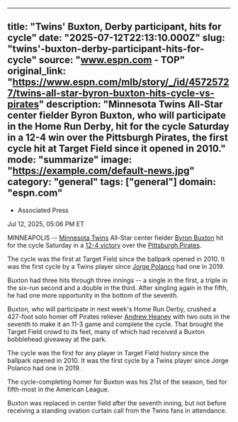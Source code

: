 ---
   title: "Twins' Buxton, Derby participant, hits for cycle"
   date: "2025-07-12T22:13:10.000Z"
   slug: "twins'-buxton-derby-participant-hits-for-cycle"
   source: "www.espn.com - TOP"
   original_link: "https://www.espn.com/mlb/story/_/id/45725727/twins-all-star-byron-buxton-hits-cycle-vs-pirates"
   description: "Minnesota Twins All-Star center fielder Byron Buxton, who will participate in the Home Run Derby, hit for the cycle Saturday in a 12-4 win over the Pittsburgh Pirates, the first cycle hit at Target Field since it opened in 2010."
   mode: "summarize"
   image: "https://example.com/default-news.jpg"
   category: "general"
   tags: ["general"]
   domain: "espn.com"
  ---
  <div id="readability-page-1" class="page"><div><div><ul><li><p>Associated Press</p></li></ul><p><span>Jul 12, 2025, 05:06 PM ET</span></p></div><p>MINNEAPOLIS -- <a data-clubhouse-guid="a6e97b3f-4244-98be-79a2-f4b33f3365e6" href="https://www.espn.com/mlb/team/_/name/min/minnesota-twins">Minnesota Twins</a> All-Star center fielder <a data-player-guid="615b99eb-8129-09f0-e7f9-8841982a341a" href="https://www.espn.com/mlb/player/_/id/32655/byron-buxton">Byron Buxton</a> hit for the cycle Saturday in a <a href="https://www.espn.com/mlb/game/_/gameId/401696336/pirates-twins">12-4 victory</a> over the <a data-clubhouse-guid="5b8fc9be-4020-52c6-aa28-9a0f2d4383e0" href="https://www.espn.com/mlb/team/_/name/pit/pittsburgh-pirates">Pittsburgh Pirates</a>.</p><p>The cycle was the first at Target Field since the ballpark opened in 2010. It was the first cycle by a Twins player since <a data-player-guid="ddce8b46-7c9e-20b5-7e99-56723808563b" href="https://www.espn.com/mlb/player/_/id/32525/jorge-polanco">Jorge Polanco</a> had one in 2019.</p><p>Buxton had three hits through three innings -- a single in the first, a triple in the six-run second and a double in the third. After singling again in the fifth, he had one more opportunity in the bottom of the seventh.</p><p>Buxton, who will participate in next week's Home Run Derby, crushed a 427-foot solo homer off Pirates reliever <a data-player-guid="d29f257c-2b4a-fcbc-3a30-a5914381e53f" href="https://www.espn.com/mlb/player/_/id/32672/andrew-heaney">Andrew Heaney</a> with two outs in the seventh to make it an 11-3 game and complete the cycle. That brought the Target Field crowd to its feet, many of which had received a Buxton bobblehead giveaway at the park.</p><p>The cycle was the first for any player in Target Field history since the ballpark opened in 2010. It was the first cycle by a Twins player since Jorge Polanco had one in 2019.</p><p>The cycle-completing homer for Buxton was his 21st of the season, tied for fifth-most in the American League.</p><p>Buxton was replaced in center field after the seventh inning, but not before receiving a standing ovation curtain call from the Twins fans in attendance.</p>
</div></div>